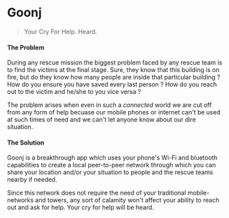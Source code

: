 # Goonj
> Your Cry For Help. Heard.


####  The Problem

During any rescue mission the biggest problem faced by any rescue team is to find the victims at the final stage. Sure, they know that this building is on fire, but do they know how many people are inside that particular building ? How do you ensure you have saved every last person ? How do you reach out to the victim and he/she to you vice versa ?

The problem arises when even in such a _connected_ world we are cut off from any form of help becuase our mobile phones or internet can't be used at such times of need and we can't let anyone know about our dire situation.

#### The Solution

Goonj is a breakthrough app which uses your phone's Wi-Fi and bluetooth capabilities to create a local peer-to-peer network through which you can share your location and/or your situation to people and the rescue teams nearby if needed.

Since this network does not require the need of your traditional mobile-networks and towers, any sort of calamity won't affect your ability to reach out and ask for help. Your cry for help will be heard.